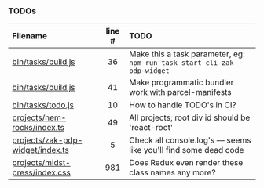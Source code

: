 ### TODOs
| Filename | line # | TODO
|:------|:------:|:------
| [bin/tasks/build.js](bin/tasks/build.js#L36) | 36 | Make this a task parameter, eg: `npm run task start-cli zak-pdp-widget`
| [bin/tasks/build.js](bin/tasks/build.js#L41) | 41 | Make programmatic bundler work with parcel-manifests
| [bin/tasks/todo.js](bin/tasks/todo.js#L10) | 10 | How to handle TODO's in CI?
| [projects/hem-rocks/index.ts](projects/hem-rocks/index.ts#L49) | 49 | All projects; root div id should be 'react-root'
| [projects/zak-pdp-widget/index.ts](projects/zak-pdp-widget/index.ts#L5) | 5 | Check all console.log's –– seems like you'll find some dead code
| [projects/midst-press/index.css](projects/midst-press/index.css#L981) | 981 | Does Redux even render these class names any more?
